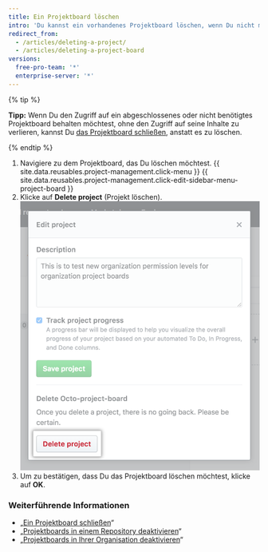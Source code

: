 ```yaml
---
title: Ein Projektboard löschen
intro: 'Du kannst ein vorhandenes Projektboard löschen, wenn Du nicht mehr auf seine Inhalte zugreifen musst.'
redirect_from:
  - /articles/deleting-a-project/
  - /articles/deleting-a-project-board
versions:
  free-pro-team: '*'
  enterprise-server: '*'
---
```


{% tip %}

**Tipp:** Wenn Du den Zugriff auf ein abgeschlossenes oder nicht benötigtes Projektboard behalten möchtest, ohne den Zugriff auf seine Inhalte zu verlieren, kannst Du [das Projektboard schließen](/articles/closing-a-project-board), anstatt es zu löschen.

{% endtip %}

1. Navigiere zu dem Projektboard, das Du löschen möchtest.
{{ site.data.reusables.project-management.click-menu }}
{{ site.data.reusables.project-management.click-edit-sidebar-menu-project-board }}
4. Klicke auf **Delete project** (Projekt löschen). ![Schaltfläche „Delete project“ (Projekt löschen)](/assets/images/help/projects/delete-project-button.png)
5. Um zu bestätigen, dass Du das Projektboard löschen möchtest, klicke auf **OK**.

### Weiterführende Informationen

- „[Ein Projektboard schließen](/articles/closing-a-project-board)“
- „[Projektboards in einem Repository deaktivieren](/articles/disabling-project-boards-in-a-repository)“
- „[Projektboards in Ihrer Organisation deaktivieren](/articles/disabling-project-boards-in-your-organization)“
